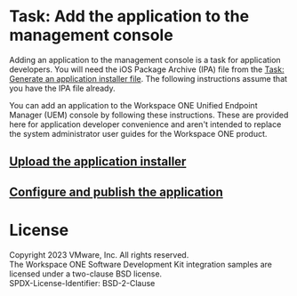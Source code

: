 # Task: Add the application to the management console
Adding an application to the management console is a task for application
developers. You will need the iOS Package Archive (IPA) file from the
[Task: Generate an application installer file](../04Task_Generate-an-application-installer-file/readme.md).
The following instructions assume that you have the IPA file already.

You can add an application to the Workspace ONE Unified Endpoint Manager (UEM)
console by following these instructions. These are provided here for application
developer convenience and aren't intended to replace the system administrator
user guides for the Workspace ONE product.

## [Upload the application installer](./01Upload-the-application-installer/readme.md)

## [Configure and publish the application](./02Configure-and-publish-the-application/readme.md)

# License
Copyright 2023 VMware, Inc. All rights reserved.  
The Workspace ONE Software Development Kit integration samples are licensed
under a two-clause BSD license.  
SPDX-License-Identifier: BSD-2-Clause